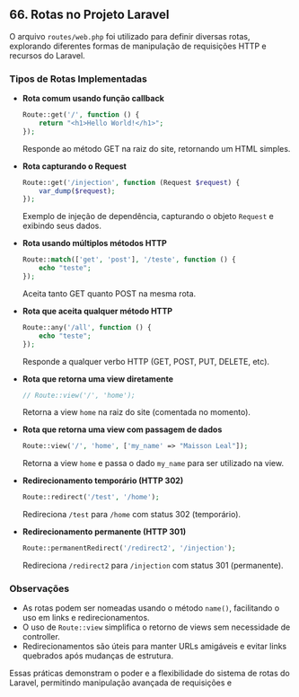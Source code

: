 ## 66. Rotas no Projeto Laravel

O arquivo `routes/web.php` foi utilizado para definir diversas rotas, explorando diferentes formas de manipulação de requisições HTTP e recursos do Laravel.

### Tipos de Rotas Implementadas

-   **Rota comum usando função callback**

    ```php
    Route::get('/', function () {
        return "<h1>Hello World!</h1>";
    });
    ```

    Responde ao método GET na raiz do site, retornando um HTML simples.

-   **Rota capturando o Request**

    ```php
    Route::get('/injection', function (Request $request) {
        var_dump($request);
    });
    ```

    Exemplo de injeção de dependência, capturando o objeto `Request` e exibindo seus dados.

-   **Rota usando múltiplos métodos HTTP**

    ```php
    Route::match(['get', 'post'], '/teste', function () {
        echo "teste";
    });
    ```

    Aceita tanto GET quanto POST na mesma rota.

-   **Rota que aceita qualquer método HTTP**

    ```php
    Route::any('/all', function () {
        echo "teste";
    });
    ```

    Responde a qualquer verbo HTTP (GET, POST, PUT, DELETE, etc).

-   **Rota que retorna uma view diretamente**

    ```php
    // Route::view('/', 'home');
    ```

    Retorna a view `home` na raiz do site (comentada no momento).

-   **Rota que retorna uma view com passagem de dados**

    ```php
    Route::view('/', 'home', ['my_name' => "Maisson Leal"]);
    ```

    Retorna a view `home` e passa o dado `my_name` para ser utilizado na view.

-   **Redirecionamento temporário (HTTP 302)**

    ```php
    Route::redirect('/test', '/home');
    ```

    Redireciona `/test` para `/home` com status 302 (temporário).

-   **Redirecionamento permanente (HTTP 301)**
    ```php
    Route::permanentRedirect('/redirect2', '/injection');
    ```
    Redireciona `/redirect2` para `/injection` com status 301 (permanente).

### Observações

-   As rotas podem ser nomeadas usando o método `name()`, facilitando o uso em links e redirecionamentos.
-   O uso de `Route::view` simplifica o retorno de views sem necessidade de controller.
-   Redirecionamentos são úteis para manter URLs amigáveis e evitar links quebrados após mudanças de estrutura.

Essas práticas demonstram o poder e a flexibilidade do sistema de rotas do Laravel, permitindo manipulação avançada de requisições e
